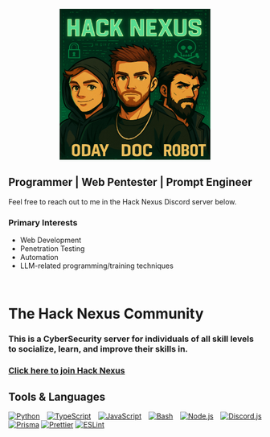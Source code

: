 <p align="center">
  <img src="https://github.com/Doc0x1/Doc0x1/blob/master/banner.png" height="300px" width="300px">
</p>

## Programmer | Web Pentester | Prompt Engineer
Feel free to reach out to me in the Hack Nexus Discord server below.
### Primary Interests

- Web Development
- Penetration Testing
- Automation
- LLM-related programming/training techniques

<br>

<div align="left">
 <h1>The Hack Nexus Community</h1> 
  <h3>
    This is a CyberSecurity server for individuals of all skill levels to socialize, learn, and improve their skills in.
  </h3>
 <div>
  <h3>
  
  [Click here to join Hack Nexus](https://discord.gg/6tSbqvn7K6)
  </h3>
 </div>
</div>

<div align="justify">

## Tools & Languages
[![Python][python-shield]][python-url]
[![TypeScript][typescript-shield]][typescript-url]
[![JavaScript][javascript-shield]][javascript-url]
[![Bash][bash-shield]][bash-url]
[![Node.js][nodejs-shield]][nodejs-url]
[![Discord.js][discordjs-shield]][discordjs-url]
[![Prisma][prisma-shield]][prisma-url]
[![Prettier][prettier-shield]][prettier-url]
[![ESLint][eslint-shield]][eslint-url]
</div>

<!-- Shields and Urls -->
[typescript-shield]: https://img.shields.io/badge/-TypeScript-000080?logo=typescript&logoColor=white&style=for-the-badge
[typescript-url]: https://www.typescriptlang.org/
[prisma-shield]: https://img.shields.io/badge/-Prisma-black?logo=prisma&logoColor=white&style=for-the-badge
[prisma-url]: https://www.prisma.io/
[nodejs-shield]: https://img.shields.io/badge/Node.js-339933?style=for-the-badge&logo=nodedotjs&logoColor=white
[nodejs-url]: https://nodejs.org/
[discordjs-shield]: https://img.shields.io/badge/Discord.js-7289DA?style=for-the-badge&logo=discord&logoColor=white
[discordjs-url]: https://discord.js.org/#/
[prettier-shield]: https://img.shields.io/badge/Prettier-1A2B34?style=for-the-badge&logo=prettier&logoColor=white
[prettier-url]: https://prettier.io/
[eslint-shield]: https://img.shields.io/badge/ESLint-4B32C3?style=for-the-badge&logo=eslint&logoColor=white
[eslint-url]: https://eslint.org/
[python-shield]: https://img.shields.io/badge/Python-3776AB?style=for-the-badge&logo=python&logoColor=white
[python-url]: https://python.org
[javascript-shield]: https://img.shields.io/badge/JavaScript-F7DF1E?style=for-the-badge&logo=javascript&logoColor=black
[javascript-url]: https://developer.mozilla.org/en-US/docs/Web/JavaScript
[bash-shield]: https://img.shields.io/badge/Bash-4EAA25?style=for-the-badge&logo=gnu-bash&logoColor=white
[bash-url]: https://www.gnu.org/software/bash/
[kali-linux-shield]: https://img.shields.io/badge/Kali_Linux-557C94?style=for-the-badge&logo=kali-linux&logoColor=white
[kali-linux-url]: https://www.kali.org/
[nmap-shield]: https://img.shields.io/badge/Nmap-0E83CD?style=for-the-badge&logo=nmap&logoColor=white
[nmap-url]: https://nmap.org/
[powershell-shield]: https://img.shields.io/badge/PowerShell-5391FE?style=for-the-badge&logo=powershell&logoColor=white
[powershell-url]: https://docs.microsoft.com/en-us/powershell/

<!---
Doc0x1/Doc0x1 is a ✨ special ✨ repository because its `README.md` (this file) appears on your GitHub profile.
You can click the Preview link to take a look at your changes.
--->
